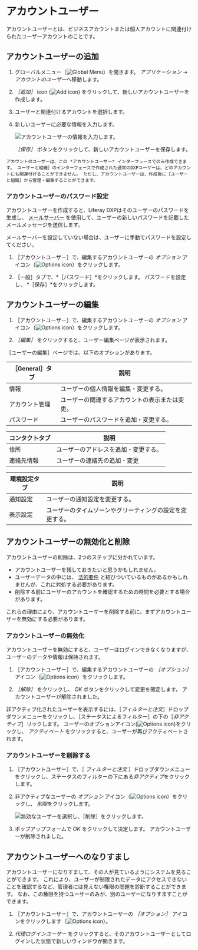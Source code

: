 # アカウントユーザー

アカウントユーザーとは、ビジネスアカウントまたは個人アカウントに関連付けられたユーザーアカウントのことです。

## アカウントユーザーの追加

1. グローバルメニュー（![Global Menu](../../images/icon-applications-menu.png)）を開きます。 *アプリケーション* &rarr; *アカウントのユーザー*へ移動します。

1. _［追加］_ icon (![Add icon](../../images/icon-add.png)) をクリックして、新しいアカウントユーザーを作成します。

1. ユーザーと関連付けるアカウントを選択します。

1. 新しいユーザーに必要な情報を入力します。

   ![アカウントユーザーの情報を入力します。](./account-users/images/01.png)

   *［保存］* ボタンをクリックして、新しいアカウントユーザーを保存します。

```{note}
アカウントのユーザーは、この *アカウントユーザー* インターフェースでのみ作成できます。 ユーザーと組織］のインターフェースで作成された通常のDXPユーザーは、どのアカウントにも関連付けることができません。 ただし、アカウントユーザーは、作成後に［ユーザーと組織］から管理・編集することができます。
```

### アカウントユーザーのパスワード設定

アカウントユーザーを作成すると、Liferay DXPはそのユーザーのパスワードを生成し、 [メールサーバー](../../installation-and-upgrades/setting-up-liferay/configuring-mail/connecting-to-a-mail-server.md) を使用して、ユーザーの新しいパスワードを記載したメールメッセージを送信します。

メールサーバーを設定していない場合は、ユーザーに手動でパスワードを設定してください。

1. ［アカウントユーザー］で、編集するアカウントユーザーの _オプション_ アイコン（![Options icon](../../images/icon-actions.png)）をクリックします。

1. ［一般］タブで、*［パスワード］*をクリックします。 パスワードを設定し、 *［保存］*をクリックします。

## アカウントユーザーの編集

1. ［アカウントユーザー］で、編集するアカウントユーザーの _オプション_ アイコン（![Options icon](../../images/icon-actions.png)）をクリックします。

1. *［編集］* をクリックすると、ユーザー編集ページが表示されます。

［ユーザーの編集］ページでは、以下のオプションがあります。

| ［General］タブ | 説明                      |
| ----------- | ----------------------- |
| 情報          | ユーザーの個人情報を編集・変更する。      |
| アカウント管理     | ユーザーの関連するアカウントの表示または変更。 |
| パスワード       | ユーザーのパスワードを追加・変更する。     |

| コンタクトタブ | 説明                 |
| ------- | ------------------ |
| 住所      | ユーザーのアドレスを追加・変更する。 |
| 連絡先情報   | ユーザーの連絡先の追加・変更     |

| 環境設定タブ | 説明                           |
| ------ | ---------------------------- |
| 通知設定   | ユーザーの通知設定を変更する。              |
| 表示設定   | ユーザーのタイムゾーンやグリーティングの設定を変更する。 |

## アカウントユーザーの無効化と削除

アカウントユーザーの削除は、2つのステップに分かれています。

* アカウントユーザーを残しておきたいと思うかもしれません。
* ユーザーデータの中には、 [法的要件](../managing-user-data.md) と結びついているものがあるかもしれませんが、これに対処する必要があります。
* 削除する前にユーザーのアカウントを確認するための時間を必要とする場合があります。

これらの理由により、アカウントユーザーを削除する前に、まずアカウントユーザーを無効にする必要があります。

### アカウントユーザーの無効化

アカウントユーザーを無効にすると、ユーザーはログインできなくなりますが、ユーザーのデータや情報は保持されます。

1. ［アカウントユーザー］で、編集するアカウントユーザーの _［オプション］_ アイコン（![Options icon](../../images/icon-actions.png)）をクリックします。

1. *［解除］* をクリックし、 *OK* ボタンをクリックして変更を確定します。 アカウントユーザーが解除されました。

非アクティブ化されたユーザーを表示するには、［*フィルターと注文*］ドロップダウンメニューをクリックし、［ステータスによるフィルター］の下の［*非アクティブ*］リックします。 ユーザーのオプションアイコン(![Options icon](../../images/icon-actions.png))をクリックし、 *アクティベート* をクリックすると、ユーザーが再びアクティベートされます。

### アカウントユーザーを削除する

1. ［アカウントユーザー］で、［ *フィルターと注文* ］ドロップダウンメニューをクリックし、ステータスのフィルターの下にある*非アクティブ*をクリックします。

1. 非アクティブなユーザーの _オプション_ アイコン（![Options icon](../../images/icon-actions.png)）をクリックし、 *削除*をクリックします。

   ![無効なユーザーを選択し、［削除］をクリックします。](./account-users/images/02.png)

1. ポップアップフォームで *OK* をクリックして決定します。 アカウントユーザーが削除されました。

## アカウントユーザーへのなりすまし

アカウントユーザーになりすまして、その人が見ているようにシステムを見ることができます。 これにより、ユーザーが制限されたデータにアクセスできないことを確認するなど、管理者には見えない権限の問題を診断することができます。 なお、この権限を持つユーザーのみが、別のユーザーになりすますことができます。

1. ［アカウントユーザー］で、アカウントユーザーの _［オプション］_ アイコンをクリックします（![Options icon](../../images/icon-actions.png)）。

2. *代理ログインユーザー* をクリックすると、そのアカウントユーザーとしてログインした状態で新しいウィンドウが開きます。
